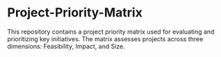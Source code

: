 # Project-Priority-Matrix
This repository contains a project priority matrix used for evaluating and prioritizing key initiatives. The matrix assesses projects across three dimensions: Feasibility, Impact, and Size.
